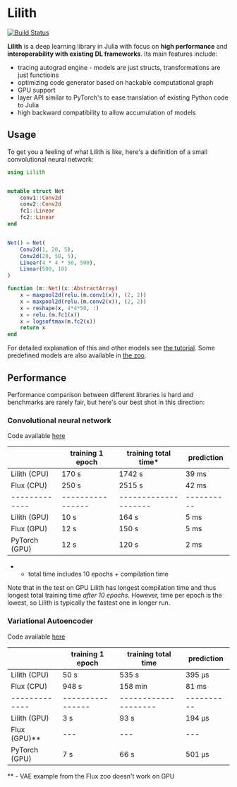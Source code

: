 # Lilith

[![Build Status](https://travis-ci.org/dfdx/Lilith.jl.svg?branch=master)](https://travis-ci.org/dfdx/Lilith.jl)


**Lilith** is a deep learning library in Julia with focus on **high performance** and **interoperability with existing DL frameworks**. Its main features include:

* tracing autograd engine - models are just structs, transformations are just functioins
* optimizing code generator based on hackable computational graph
* GPU support
* layer API similar to PyTorch's to ease translation of existing Python code to Julia
* high backward compatibility to allow accumulation of models

## Usage

To get you a feeling of what Lilith is like, here's a definition of a small convolutional neural network:

```julia
using Lilith


mutable struct Net
    conv1::Conv2d
    conv2::Conv2d
    fc1::Linear
    fc2::Linear
end


Net() = Net(
    Conv2d(1, 20, 5),
    Conv2d(20, 50, 5),
    Linear(4 * 4 * 50, 500),
    Linear(500, 10)
)

function (m::Net)(x::AbstractArray)
    x = maxpool2d(relu.(m.conv1(x)), (2, 2))
    x = maxpool2d(relu.(m.conv2(x)), (2, 2))
    x = reshape(x, 4*4*50, :)
    x = relu.(m.fc1(x))
    x = logsoftmax(m.fc2(x))
    return x
end
```

For detailed explanation of this and other models see [the tutorial](https://github.com/dfdx/Lilith.jl/tree/master/tutorial). Some predefined models are also available in [the zoo](https://github.com/dfdx/Lilith.jl/tree/master/zoo).


## Performance

Performance comparison between different libraries is hard and benchmarks are rarely fair, but here's our best shot in this direction:

### Convolutional neural network

Code available [here](https://github.com/dfdx/Lilith.jl/tree/master/benchmarks/cnn)

|               | training 1 epoch | training total time* | prediction |
| ------------- | ---------------- | -------------------- | ---------- |
| Lilith (CPU)  |    170 s         |       1742 s         |   39 ms    |
| Flux (CPU)    |    250 s         |       2515 s         |   42 ms    |
| ------------- | ---------------- | -------------------- | ---------- |
| Lilith (GPU)  |     10 s         |        164 s         |    5 ms    |
| Flux (GPU)    |     12 s         |        150 s         |    5 ms    |
| PyTorch (GPU) |     12 s         |        120 s         |    2 ms    |

* - total time includes 10 epochs + compilation time

Note that in the test on GPU Lilith has longest compilation time and thus
longest total training time _after 10 epochs_. However, time per epoch
is the lowest, so Lilith is typically the fastest one in longer run.



### Variational Autoencoder

Code available [here](https://github.com/dfdx/Lilith.jl/tree/master/benchmarks/vae)

|               | training 1 epoch | training total time  | prediction |
| ------------- | ---------------- | -------------------- | ---------- |
| Lilith (CPU)  |     50 s         |        535 s         |   395 μs   |
| Flux (CPU)    |    948 s         |        158 min       |    81 ms   |
| ------------- | ---------------- | -------------------- | ---------- |
| Lilith (GPU)  |      3 s         |         93 s         |   194 μs   |
| Flux (GPU)**  |     ---          |          ---         |     ---    |
| PyTorch (GPU) |      7 s         |         66 s         |   501 µs   |

** - VAE example from the Flux zoo doesn't work on GPU